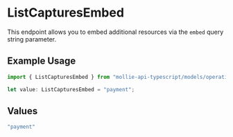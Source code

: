 # ListCapturesEmbed

This endpoint allows you to embed additional resources via the `embed` query string parameter.

## Example Usage

```typescript
import { ListCapturesEmbed } from "mollie-api-typescript/models/operations";

let value: ListCapturesEmbed = "payment";
```

## Values

```typescript
"payment"
```